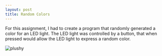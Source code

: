 ```yaml
---
layout: post
title: Random Colors
---
```


For this assignment, I had to create a program that randomly generated a color for an LED light. The LED light was controlled by a button, that when pressed would allow the LED light to express a random color.  

![plushy](/img/DSC_1591.JPG)


